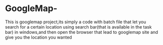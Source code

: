 
# GoogleMap-
This is googlemap project,its simply a code with batch file that let you search for a certain location using search bar(that is available in the task bar) in windows,and then open the browser that lead to googlemap site and give you the location you wanted
